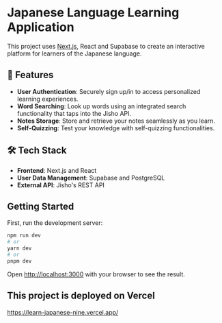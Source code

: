 # Japanese Language Learning Application

This project uses [Next.js](https://nextjs.org/), React and Supabase to create an interactive platform for learners of the Japanese language.

## 🚀 Features
- **User Authentication**: Securely sign up/in to access personalized learning experiences.
- **Word Searching**: Look up words using an integrated search functionality that taps into the Jisho API.
- **Notes Storage**: Store and retrieve your notes seamlessly as you learn.
- **Self-Quizzing**: Test your knowledge with self-quizzing functionalities.

## 🛠️ Tech Stack
- **Frontend**: Next.js and React
- **User Data Management**: Supabase and PostgreSQL
- **External API**: Jisho's REST API

## Getting Started

First, run the development server:

```bash
npm run dev
# or
yarn dev
# or
pnpm dev
```

Open [http://localhost:3000](http://localhost:3000) with your browser to see the result.

## This project is deployed on Vercel
https://learn-japanese-nine.vercel.app/



